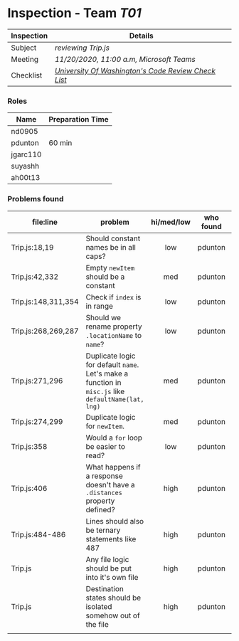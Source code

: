 # Inspection - Team *T01* 
 
| Inspection | Details |
| ----- | ----- |
| Subject | *reviewing Trip.js* |
| Meeting | *11/20/2020, 11:00 a.m, Microsoft Teams* |
| Checklist | *[University Of Washington's Code Review Check List](https://www.google.com/url?sa=t&rct=j&q=&esrc=s&source=web&cd=&ved=2ahUKEwilifury7TsAhXaGM0KHTllA_oQFjAGegQIARAC&url=https%3A%2F%2Fcourses.cs.washington.edu%2Fcourses%2Fcse403%2F12wi%2Fsections%2F12wi_code_review_checklist.pdf&usg=AOvVaw1FYJUky_S6za5HoAUkwXai)* |

### Roles

| Name | Preparation Time |
| ---- | ---- |
| nd0905 |  |
| pdunton | 60 min |
| jgarc110 |  |
| suyashh |  |
| ah00t13 |  |


### Problems found

| file:line | problem | hi/med/low | who found | github#  |
| --- | --- | :---: | :---: | --- |
| Trip.js:18,19 | Should constant names be in all caps? | low | pdunton |  |
| Trip.js:42,332 | Empty `newItem` should be a constant | med | pdunton |  |
| Trip.js:148,311,354 | Check if `index` is in range  | low | pdunton |  |
| Trip.js:268,269,287 | Should we rename property `.locationName` to `name`? | low | pdunton |  |
| Trip.js:271,296 | Duplicate logic for default `name`.  Let's make a function in `misc.js` like `defaultName(lat, lng)` | med | pdunton |  |
| Trip.js:274,299 | Duplicate logic for `newItem`. | med | pdunton |  |
| Trip.js:358 | Would a `for` loop be easier to read? | low | pdunton |  |
| Trip.js:406 | What happens if a response doesn't have a `.distances` property defined? | high | pdunton |  |
| Trip.js:484-486 | Lines should also be ternary statements like 487 | high | pdunton |  |
| Trip.js | Any file logic should be put into it's own file | high | pdunton |  |
| Trip.js | Destination states should be isolated somehow out of the file | high | pdunton |  |
|  |  |  |  |  |

